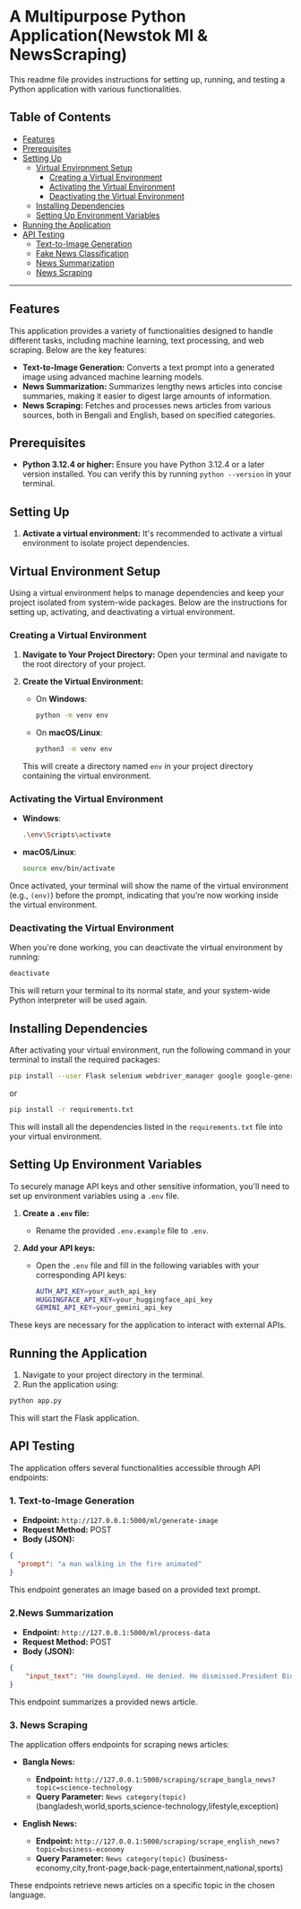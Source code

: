 # A Multipurpose Python Application(Newstok Ml & NewsScraping)

This readme file provides instructions for setting up, running, and testing a Python application with various functionalities.

## Table of Contents

- [Features](#features)
- [Prerequisites](#prerequisites)
- [Setting Up](#setting-up)
  - [Virtual Environment Setup](#virtual-environment-setup)
    - [Creating a Virtual Environment](#creating-a-virtual-environment)
    - [Activating the Virtual Environment](#activating-the-virtual-environment)
    - [Deactivating the Virtual Environment](#deactivating-the-virtual-environment)
  - [Installing Dependencies](#installing-dependencies)
  - [Setting Up Environment Variables](#setting-up-environment-variables)
- [Running the Application](#running-the-application)
- [API Testing](#api-testing)
  - [Text-to-Image Generation](#text-to-image-generation)
  - [Fake News Classification](#fake-news-classification)
  - [News Summarization](#news-summarization)
  - [News Scraping](#news-scraping)

---

## Features

This application provides a variety of functionalities designed to handle different tasks, including machine learning, text processing, and web scraping. Below are the key features:

- **Text-to-Image Generation:** Converts a text prompt into a generated image using advanced machine learning models.
- **News Summarization:** Summarizes lengthy news articles into concise summaries, making it easier to digest large amounts of information.
- **News Scraping:** Fetches and processes news articles from various sources, both in Bengali and English, based on specified categories.

## Prerequisites

* **Python 3.12.4 or higher:** Ensure you have Python 3.12.4 or a later version installed. You can verify this by running `python --version` in your terminal.

## Setting Up

1. **Activate a virtual environment:** It's recommended to activate a virtual environment to isolate project dependencies.

## Virtual Environment Setup

Using a virtual environment helps to manage dependencies and keep your project isolated from system-wide packages. Below are the instructions for setting up, activating, and deactivating a virtual environment.

### Creating a Virtual Environment

1. **Navigate to Your Project Directory:**
   Open your terminal and navigate to the root directory of your project.

2. **Create the Virtual Environment:**

   - On **Windows**:
     ```bash
     python -m venv env
     ```
   - On **macOS/Linux**:
     ```bash
     python3 -m venv env
     ```

   This will create a directory named `env` in your project directory containing the virtual environment.

### Activating the Virtual Environment

- **Windows**:
  ```bash
  .\env\Scripts\activate
  ```
- **macOS/Linux**:
  ```bash
  source env/bin/activate
  ```

Once activated, your terminal will show the name of the virtual environment (e.g., `(env)`) before the prompt, indicating that you’re now working inside the virtual environment.

### Deactivating the Virtual Environment

When you're done working, you can deactivate the virtual environment by running:

```bash
deactivate
```

This will return your terminal to its normal state, and your system-wide Python interpreter will be used again.

## Installing Dependencies

After activating your virtual environment, run the following command in your terminal to install the required packages:

```bash
pip install --user Flask selenium webdriver_manager google google-generativeai Pillow transformers tensorflow
```

or

```bash
pip install -r requirements.txt
```

This will install all the dependencies listed in the `requirements.txt` file into your virtual environment.

## Setting Up Environment Variables

To securely manage API keys and other sensitive information, you'll need to set up environment variables using a `.env` file. 

1. **Create a `.env` file:**
   - Rename the provided `.env.example` file to `.env`.

2. **Add your API keys:**
   - Open the `.env` file and fill in the following variables with your corresponding API keys:
     ```bash
     AUTH_API_KEY=your_auth_api_key
     HUGGINGFACE_API_KEY=your_huggingface_api_key
     GEMINI_API_KEY=your_gemini_api_key
     ```

These keys are necessary for the application to interact with external APIs.

## Running the Application

1. Navigate to your project directory in the terminal.
2. Run the application using:

```bash
python app.py
```

This will start the Flask application.

## API Testing

The application offers several functionalities accessible through API endpoints:

### 1. Text-to-Image Generation

* **Endpoint:** `http://127.0.0.1:5000/ml/generate-image`
* **Request Method:** POST
* **Body (JSON):**

```json
{
  "prompt": "a man walking in the fire animated"
}
```

This endpoint generates an image based on a provided text prompt.


### 2.News Summarization

* **Endpoint:** `http://127.0.0.1:5000/ml/process-data`
* **Request Method:** POST
* **Body (JSON):**

```json
{
    "input_text": "He downplayed. He denied. He dismissed.President Biden’s first television interview since his poor debate performance last week was billed as a prime-time opportunity to reassure the American people that he still has what it takes to run for, win and hold the nation’s highest office..."
}
```

This endpoint summarizes a provided news article.

### 3. News Scraping

The application offers endpoints for scraping news articles:

* **Bangla News:**
    * **Endpoint:** `http://127.0.0.1:5000/scraping/scrape_bangla_news?topic=science-technology`
    * **Query Parameter:** `News category(topic)` (bangladesh,world,sports,science-technology,lifestyle,exception)
  
* **English News:**
    * **Endpoint:** `http://127.0.0.1:5000/scraping/scrape_english_news?topic=business-economy`
    * **Query Parameter:** `News category(topic)` (business-economy,city,front-page,back-page,entertainment,national,sports)

These endpoints retrieve news articles on a specific topic in the chosen language.
